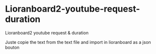 # Lioranboard2-youtube-request-duration
Lioranboard2 youtube request &amp; duration

Juste copie the text from the text file and import in lioranboard as a json bouton
